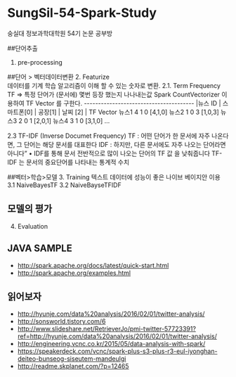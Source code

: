 # SungSil-54-Spark-Study
숭실대 정보과학대학원  54기 논문 공부방

##단어추출
1. pre-processing

##단어 > 벡터데이터변환
2. Featurize  
	데이터를 기계 학습 알고리즘이 이해 할 수 있는 숫자로 변환.
2.1. Term Frequency 
	TF => 특정 단어가 (문서에) 몇번 등장 했는지 나나내는값 
	Spark CountVectorizer 이용하여 TF Vector 를 구한다.
	---------------------------------------
	|뉴스 ID | 스마트폰[0] | 공장[1] | 날찌 [2] | TF Vector 
	  뉴스1	       4           1         0        [4,1,0]
	  뉴스2	       1           0         3        [1,0,3]
	  뉴스3	       2           0         1        [2,0,1]
	  뉴스4	       3           1         0        [3,1,0]
	  ...

2.3 TF-IDF (Inverse Documet Frequency) 
	TF  : 어떤 단어가 한 문서에 자주 나온다면, 그 단어는 해당 문서를 대표한다
	IDF : 하지만, 다른 문서에도 자주 나오는 단어라면 아니다” • IDF를 통해 문서 전반적으로 많이 나오는 단어의 TF 값 을 낮춰줍니다
	TF-IDF 는 문서의 중요단어를 나타내는 통계적 수치 

##벡터>학습>모델
3. Training
	텍스트 데이터에 성능이 좋은 나이브 베이지안 이용 
	3.1 NaiveBayesTF
	3.2 NaiveBayseTFIDF
## 모델의 평가
4. Evaluation




## JAVA SAMPLE
* http://spark.apache.org/docs/latest/quick-start.html
* http://spark.apache.org/examples.html

## 읽어보자 

* http://hyunje.com/data%20analysis/2016/02/01/twitter-analysis/
* http://sonsworld.tistory.com/6
* http://www.slideshare.net/RetrieverJo/pmi-twitter-57723391?ref=http://hyunje.com/data%20analysis/2016/02/01/twitter-analysis/
* http://engineering.vcnc.co.kr/2015/05/data-analysis-with-spark/
* https://speakerdeck.com/vcnc/spark-plus-s3-plus-r3-eul-iyonghan-deiteo-bunseog-siseutem-mandeulgi
* http://readme.skplanet.com/?p=12465
